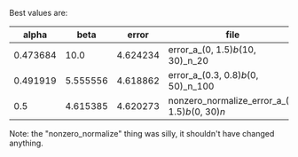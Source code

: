 Best values are:


|  alpha  |   beta  |   error | file |
|---|---|---|---|
|  0.473684 | 10.0 | 4.624234 | error_a_(0, 1.5)_b_(10, 30)_n_20 |
|0.491919| 5.555556 |  4.618862 | error_a_(0.3, 0.8)_b_(0, 50)_n_100 |
| 0.5 | 4.615385 | 4.620273 | nonzero_normalize_error_a_(0, 1.5)_b_(0, 30)_n_ |

Note: the "nonzero_normalize" thing was silly, it shouldn't have changed anything.
 